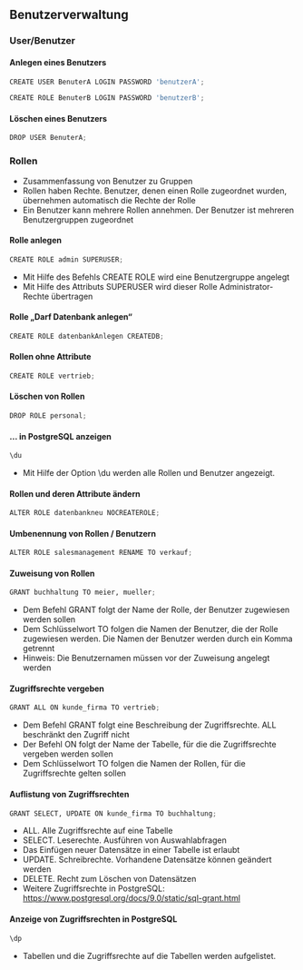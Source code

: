 ## Benutzerverwaltung

### User/Benutzer

#### Anlegen eines Benutzers

```python
CREATE USER BenuterA LOGIN PASSWORD 'benutzerA';

CREATE ROLE BenuterB LOGIN PASSWORD 'benutzerB';
```

#### Löschen eines Benutzers

```python
DROP USER BenuterA;
```

### Rollen

- Zusammenfassung von Benutzer zu Gruppen
- Rollen haben Rechte. Benutzer, denen einen Rolle zugeordnet wurden, übernehmen automatisch die Rechte der Rolle
- Ein Benutzer kann mehrere Rollen annehmen. Der Benutzer ist mehreren Benutzergruppen zugeordnet

#### Rolle anlegen

```python
CREATE ROLE admin SUPERUSER;
```
- Mit Hilfe des Befehls CREATE ROLE wird eine Benutzergruppe angelegt
- Mit Hilfe des Attributs SUPERUSER wird dieser Rolle Administrator-Rechte übertragen

#### Rolle „Darf Datenbank anlegen“

```python
CREATE ROLE datenbankAnlegen CREATEDB;
```

#### Rollen ohne Attribute

```python
CREATE ROLE vertrieb;
```

#### Löschen von Rollen

```python
DROP ROLE personal;
```

#### … in PostgreSQL anzeigen

```python
\du
```

- Mit Hilfe der Option \du werden alle Rollen und Benutzer angezeigt.

#### Rollen und deren Attribute ändern

```python
ALTER ROLE datenbankneu NOCREATEROLE;
```

#### Umbenennung von Rollen / Benutzern

```python
ALTER ROLE salesmanagement RENAME TO verkauf;
```

#### Zuweisung von Rollen

```python
GRANT buchhaltung TO meier, mueller;
```

- Dem Befehl GRANT folgt der Name der Rolle, der Benutzer zugewiesen werden sollen
- Dem Schlüsselwort TO folgen die Namen der Benutzer, die der Rolle zugewiesen werden. Die Namen der Benutzer werden durch ein Komma getrennt
- Hinweis: Die Benutzernamen müssen vor der Zuweisung angelegt werden

#### Zugriffsrechte vergeben

```python
GRANT ALL ON kunde_firma TO vertrieb;
```

- Dem Befehl GRANT folgt eine Beschreibung der Zugriffsrechte. ALL beschränkt den Zugriff nicht
- Der Befehl ON folgt der Name der Tabelle, für die die Zugriffsrechte vergeben werden sollen
- Dem Schlüsselwort TO folgen die Namen der Rollen, für die Zugriffsrechte gelten sollen

#### Auflistung von Zugriffsrechten

```python
GRANT SELECT, UPDATE ON kunde_firma TO buchhaltung;
```

- ALL. Alle Zugriffsrechte auf eine Tabelle
- SELECT. Leserechte. Ausführen von Auswahlabfragen
- Das Einfügen neuer Datensätze in einer Tabelle ist erlaubt
- UPDATE. Schreibrechte. Vorhandene Datensätze können geändert werden
- DELETE. Recht zum Löschen von Datensätzen
- Weitere Zugriffsrechte in PostgreSQL: https://www.postgresql.org/docs/9.0/static/sql-grant.html

#### Anzeige von Zugriffsrechten in PostgreSQL

```python
\dp
```

- Tabellen und die Zugriffsrechte auf die Tabellen werden aufgelistet.
